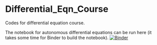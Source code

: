 # Differential_Eqn_Course
Codes for differential equation course.


The notebook for autonomous differential equations can be run here (it takes some time for Binder to build the notebook). 
[![Binder](https://mybinder.org/badge_logo.svg)](https://mybinder.org/v2/gh/JoeMcEwen/Differential_Eqn_Course/main?filepath=autonomous_ode.ipynb)
